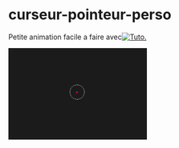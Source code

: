 # curseur-pointeur-perso

Petite animation facile a faire avec[![ Tuto.]()](https://youtu.be/PC6j4IU5lsE)

[![ici](./src/Curseur-pointeur.PNG)](https://franckdun.github.io/curseur-perso/)
